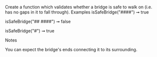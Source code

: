 Create a function which validates whether a bridge is safe to walk on (i.e. has no gaps in it to fall through).
Examples
isSafeBridge("####") ➞ true

isSafeBridge("## ####") ➞ false

isSafeBridge("#") ➞ true


Notes

You can expect the bridge's ends connecting it to its surrounding.
